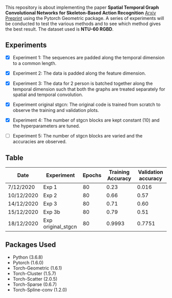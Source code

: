 This repository is about implementing the paper **Spatial Temporal Graph Convolutional Networks for Skeleton-Based Action Recognition** [Arxiv Preprint](https://arxiv.org/abs/1801.07455) using the Pytorch Geometric package. 
A series of experiments will be conducted to test the various methods and to see which method gives the best result. The dataset used is **NTU-60 RGBD**. 

## Experiments 
- [x] Experiment 1: The sequences are padded along the temporal dimension to a common length.
- [x] Experiment 2: The data is padded along the feature dimension.
- [x] Experiment 3: The data for 2 person is batched together along the temporal dimension such that both the graphs are treated separately for spatial and temporal convolution.
- [x] Experiment original stgcn: The original code is trained from scratch to observe the training and validation plots.
- [x] Experiment 4: The number of stgcn blocks are kept constant (10) and the hyperparameters are tuned.
- [ ] Experiment 5: The number of stgcn blocks are varied and the accuracies are observed.


## Table

Date           |Experiment |Epochs  | Training Accuracy | Validation accuracy
---------------|-----------|--------|-------------------|--------------------
7/12/2020      |Exp 1      | 80     |     0.23          |  0.016
10/12/2020     |Exp 2      | 80     |     0.66          |  0.57
14/12/2020     |Exp 3      | 80     |     0.71          |  0.60
15/12/2020     |Exp 3b     | 80     |     0.79          |  0.51 
18/12/2020     |Exp original_stgcn|80|    0.9993        |  0.7751

## Packages Used
+ Python (3.6.8)
+ Pytorch (1.6.0)
+ Torch-Geometric (1.6.1)
+ Torch-Cluster (1.5.7)
+ Torch-Scatter (2.0.5)
+ Torch-Sparse (0.6.7)
+ Torch-Spline-conv (1.2.0)
 
